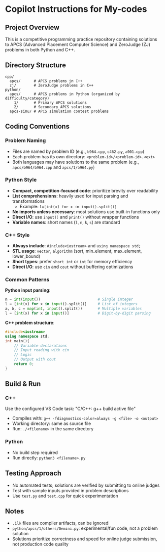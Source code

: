 # Copilot Instructions for My-codes

## Project Overview

This is a competitive programming practice repository containing solutions to APCS (Advanced Placement Computer Science) and ZeroJudge (ZJ) problems in both Python and C++.

## Directory Structure

```
cpp/
  apcs/      # APCS problems in C++
  zj/        # ZeroJudge problems in C++
python/
  apcs/      # APCS problems in Python (organized by difficulty/category)
    1/       # Primary APCS solutions
    2/       # Secondary APCS solutions
  apcs-simu/ # APCS simulation contest problems
```

## Coding Conventions

### Problem Naming
- Files are named by problem ID (e.g., `b964.cpp`, `c462.py`, `a001.cpp`)
- Each problem has its own directory: `<problem-id>/<problem-id>.<ext>`
- Both languages may have solutions to the same problem (e.g., `apcs/b964/b964.cpp` and `apcs/1/b964.py`)

### Python Style
- **Compact, competition-focused code**: prioritize brevity over readability
- **List comprehensions**: heavily used for input parsing and transformations
  - Example: `l=[int(x) for x in input().split()]`
- **No imports unless necessary**: most solutions use built-in functions only
- **Direct I/O**: use `input()` and `print()` without wrapper functions
- **Variable names**: short names (`l`, `n`, `k`, `s`) are standard

### C++ Style
- **Always include**: `#include<iostream>` and `using namespace std;`
- **STL usage**: `vector`, `algorithm` (sort, min_element, max_element, lower_bound)
- **Short types**: prefer `short int` or `int` for memory efficiency
- **Direct I/O**: use `cin` and `cout` without buffering optimizations

### Common Patterns

**Python input parsing**:
```python
n = int(input())                          # Single integer
l = [int(x) for x in input().split()]     # List of integers
a, b, c = map(int, input().split())       # Multiple variables
l = [int(x) for x in input()]             # Digit-by-digit parsing
```

**C++ problem structure**:
```cpp
#include<iostream>
using namespace std;
int main(){
    // Variable declarations
    // Input reading with cin
    // Logic
    // Output with cout
    return 0;
}
```

## Build & Run

### C++
Use the configured VS Code task: "C/C++: g++ build active file"
- Compiles with: `g++ -fdiagnostics-color=always -g <file> -o <output>`
- Working directory: same as source file
- Run: `./<filename>` in the same directory

### Python
- No build step required
- Run directly: `python3 <filename>.py`

## Testing Approach
- No automated tests; solutions are verified by submitting to online judges
- Test with sample inputs provided in problem descriptions
- Use `test.py` and `test.cpp` for quick experimentation

## Notes
- `.ilk` files are compiler artifacts, can be ignored
- `python/apcs/1/others/Gemini.py`: experimental/fun code, not a problem solution
- Solutions prioritize correctness and speed for online judge submission, not production code quality
